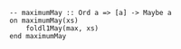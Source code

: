 ```applescript
-- maximumMay :: Ord a => [a] -> Maybe a
on maximumMay(xs)
    foldl1May(max, xs)
end maximumMay
```